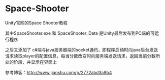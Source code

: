 # Space-Shooter

Unity官网的Space Shooter教程

其中SpaceShooter.exe 和 SpaceShooter_Data 是Unity最后发布到PC端的可运行程序

之后又添加了 c#端与java服务器端的socket通讯，即程序启动时向java后台发送请求读取player的配置信息，每当分数改变时向服务端发送请求，返回当前分数所处的阶段，并显示在界面上

参考博客：http://www.jianshu.com/p/2772abd3a8b4
